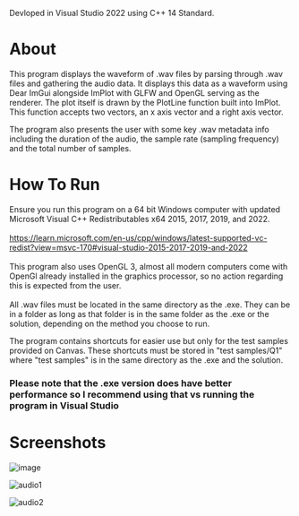 Devloped in Visual Studio 2022 using C++ 14 Standard.
# About

This program displays the waveform of .wav files by parsing through .wav files and gathering the audio data. It displays this data as a waveform using Dear ImGui alongside ImPlot with GLFW and OpenGL serving as the renderer. The plot itself is drawn by the PlotLine function built into ImPlot. This function accepts two vectors, an x axis vector and a right axis vector.

The program also presents the user with some key .wav metadata info including the duration of the audio, the sample rate (sampling frequency) and the total number of samples.

# How To Run
Ensure you run this program on a 64 bit Windows computer with updated Microsoft Visual C++ Redistributables x64 2015, 2017, 2019, and 2022. <br /><br />https://learn.microsoft.com/en-us/cpp/windows/latest-supported-vc-redist?view=msvc-170#visual-studio-2015-2017-2019-and-2022<br /><br />This program also uses OpenGL 3, almost all modern computers come with OpenGl already installed in the graphics processor, so no action regarding this is expected from the user. <br /><br />All .wav files must be located in the same directory as the .exe. They can be in a folder as long as that folder is in the same folder as the .exe or the solution, depending on the method you choose to run.




The program contains shortcuts for easier use but only for the test samples provided on Canvas.
These shortcuts must be stored in "test samples/Q1" where "test samples" is in the same directory as the .exe and the solution.

### Please note that the .exe version does have better performance so I recommend using that vs running the program in Visual Studio

# Screenshots
![image](https://github.com/rsolis096/CMPT-365-Assignment-1-Q1/assets/63280140/4cc81427-b809-4999-b921-0d3b06e1f66c)

![audio1](https://github.com/rsolis096/CMPT-365-Assignment-1-Q1/assets/63280140/b59f6391-1f63-4c79-b70f-f025d4d3e4ab)

![audio2](https://github.com/rsolis096/CMPT-365-Assignment-1-Q1/assets/63280140/97038da9-f2ab-4fab-b5a6-b6d033071c41)

